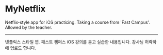 # MyNetflix

Netflix-style app for iOS practicing. 
Taking a course from 'Fast Campus'. 
Allowed by the teacher. 
*** 
넷플릭스 스타일 앱. 
패스트 캠퍼스 iOS 강의를 듣고 실습한 내용입니다. 
강사님 허락하에 업로드 합니다. 
